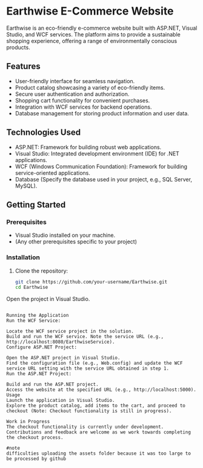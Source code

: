 # Earthwise E-Commerce Website

Earthwise is an eco-friendly e-commerce website built with ASP.NET, Visual Studio, and WCF services. The platform aims to provide a sustainable shopping experience, offering a range of environmentally conscious products.

## Features

- User-friendly interface for seamless navigation.
- Product catalog showcasing a variety of eco-friendly items.
- Secure user authentication and authorization.
- Shopping cart functionality for convenient purchases.
- Integration with WCF services for backend operations.
- Database management for storing product information and user data.

## Technologies Used

- ASP.NET: Framework for building robust web applications.
- Visual Studio: Integrated development environment (IDE) for .NET applications.
- WCF (Windows Communication Foundation): Framework for building service-oriented applications.
- Database (Specify the database used in your project, e.g., SQL Server, MySQL).

## Getting Started

### Prerequisites

- Visual Studio installed on your machine.
- (Any other prerequisites specific to your project)

### Installation

1. Clone the repository:

   ```bash
   git clone https://github.com/your-username/Earthwise.git
   cd Earthwise
Open the project in Visual Studio.

  ```

Running the Application
Run the WCF Service:

Locate the WCF service project in the solution.
Build and run the WCF service. Note the service URL (e.g., http://localhost:8080/EarthwiseService).
Configure ASP.NET Project:

Open the ASP.NET project in Visual Studio.
Find the configuration file (e.g., Web.config) and update the WCF service URL setting with the service URL obtained in step 1.
Run the ASP.NET Project:

Build and run the ASP.NET project.
Access the website at the specified URL (e.g., http://localhost:5000).
Usage
Launch the application in Visual Studio.
Explore the product catalog, add items to the cart, and proceed to checkout (Note: Checkout functionality is still in progress).

Work in Progress
The checkout functionality is currently under development.
Contributions and feedback are welcome as we work towards completing the checkout process.

#note
difficulties uploading the assets folder because it was too large to be processed by github
